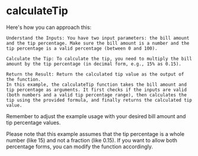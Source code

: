 # calculateTip
Here's how you can approach this:

    Understand the Inputs: You have two input parameters: the bill amount and the tip percentage. Make sure the bill amount is a number and the tip percentage is a valid percentage (between 0 and 100).

    Calculate the Tip: To calculate the tip, you need to multiply the bill amount by the tip percentage (in decimal form, e.g., 15% as 0.15).

    Return the Result: Return the calculated tip value as the output of the function.
    In this example, the calculateTip function takes the bill amount and tip percentage as arguments. It first checks if the inputs are valid (both numbers and a valid tip percentage range), then calculates the tip using the provided formula, and finally returns the calculated tip value.

Remember to adjust the example usage with your desired bill amount and tip percentage values.

Please note that this example assumes that the tip percentage is a whole number (like 15) and not a fraction (like 0.15). If you want to allow both percentage forms, you can modify the function accordingly.
